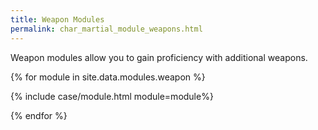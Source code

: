 ```yaml
---
title: Weapon Modules
permalink: char_martial_module_weapons.html
---
```


Weapon modules allow you to gain proficiency with additional weapons.

{% for module in site.data.modules.weapon %}
<p>
{% include case/module.html module=module%}
</p>
{% endfor %}